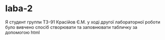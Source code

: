 # laba-2
Я студент группи ТЗ-91 Красійов Є.М. у ході другої лабораторної роботи було вивчено спосіб створювати та заповнювати табличку за допомогою html 

